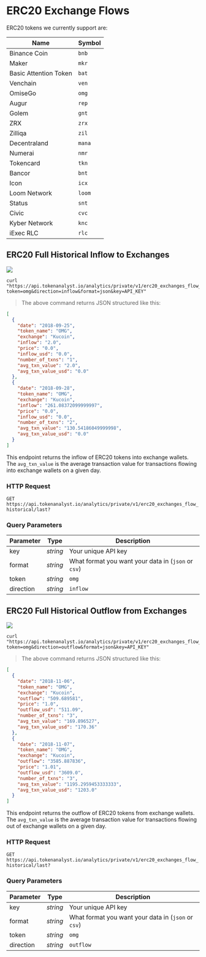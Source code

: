 # ERC20 Exchange Flows

ERC20 tokens we currently support are:

| Name                  | Symbol  |
| --------------------- | ------- |
| Binance Coin          | `bnb`   |
| Maker                 | `mkr`   |
| Basic Attention Token | `bat`   |
| Venchain              | `ven`   |
| OmiseGo               | `omg`   |
| Augur                 | `rep`   |
| Golem                 | `gnt`   |
| ZRX                   | `zrx`   |
| Zilliqa               | `zil`   |
| Decentraland          | `mana`  |
| Numerai               | `nmr`   |
| Tokencard             | `tkn`   |
| Bancor                | `bnt`   |
| Icon                  | `icx`   |
| Loom Network          | `loom`  |
| Status                | `snt`   |
| Civic                 | `cvc`   |
| Kyber Network         | `knc`   |
| iExec RLC             | `rlc`   |

## ERC20 Full Historical Inflow to Exchanges

<img src="https://img.shields.io/badge/Tier-Professional-black.svg"/>

```shell
curl "https://api.tokenanalyst.io/analytics/private/v1/erc20_exchanges_flow_historical/last?token=omg&direction=inflow&format=json&key=API_KEY"
```

> The above command returns JSON structured like this:

```json
[
  {
    "date": "2018-09-25",
    "token_name": "OMG",
    "exchange": "Kucoin",
    "inflow": "2.0",
    "price": "0.0",
    "inflow_usd": "0.0",
    "number_of_txns": "1",
    "avg_txn_value": "2.0",
    "avg_txn_value_usd": "0.0"
  },
  {
    "date": "2018-09-28",
    "token_name": "OMG",
    "exchange": "Kucoin",
    "inflow": "261.08372099999997",
    "price": "0.0",
    "inflow_usd": "0.0",
    "number_of_txns": "2",
    "avg_txn_value": "130.54186049999998",
    "avg_txn_value_usd": "0.0"
  }
]
```

This endpoint returns the inflow of ERC20 tokens into exchange wallets. The `avg_txn_value` is the average transaction value for transactions flowing into exchange wallets on a given day.

### HTTP Request

`GET https://api.tokenanalyst.io/analytics/private/v1/erc20_exchanges_flow_historical/last?`

### Query Parameters

| Parameter | Type     | Description                                         |
| --------- | -------- | --------------------------------------------------- |
| key       | _string_ | Your unique API key                                 |
| format    | _string_ | What format you want your data in (`json` or `csv`) |
| token     | _string_ | `omg`                                              |
| direction | _string_ | `inflow`                                            |


## ERC20 Full Historical Outflow from Exchanges

<img src="https://img.shields.io/badge/Tier-Professional-black.svg"/>

```shell
curl "https://api.tokenanalyst.io/analytics/private/v1/erc20_exchanges_flow_historical/last?token=omg&direction=outflow&format=json&key=API_KEY"
```

> The above command returns JSON structured like this:

```json
[
  {
    "date": "2018-11-06",
    "token_name": "OMG",
    "exchange": "Kucoin",
    "outflow": "509.689581",
    "price": "1.0",
    "outflow_usd": "511.09",
    "number_of_txns": "3",
    "avg_txn_value": "169.896527",
    "avg_txn_value_usd": "170.36"
  },
  {
    "date": "2018-11-07",
    "token_name": "OMG",
    "exchange": "Kucoin",
    "outflow": "3585.887836",
    "price": "1.01",
    "outflow_usd": "3609.0",
    "number_of_txns": "3",
    "avg_txn_value": "1195.2959453333333",
    "avg_txn_value_usd": "1203.0"
  }
]
```

This endpoint returns the outflow of ERC20 tokens from exchange wallets. The `avg_txn_value` is the average transaction value for transactions flowing out of exchange wallets on a given day.

### HTTP Request

`GET https://api.tokenanalyst.io/analytics/private/v1/erc20_exchanges_flow_historical/last?`

### Query Parameters

| Parameter | Type     | Description                                         |
| --------- | -------- | --------------------------------------------------- |
| key       | _string_ | Your unique API key                                 |
| format    | _string_ | What format you want your data in (`json` or `csv`) |
| token     | _string_ | `omg`                                              |
| direction | _string_ | `outflow`                                           |